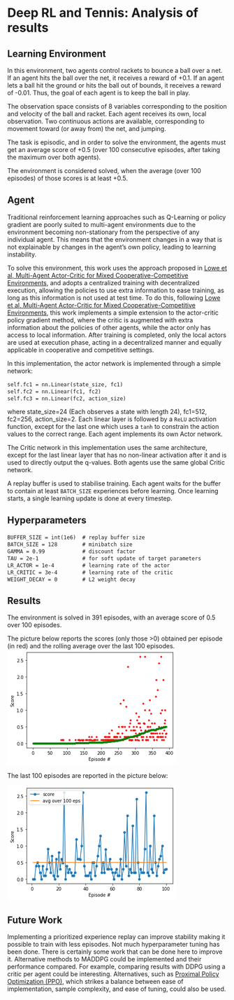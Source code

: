 # Deep RL and Tennis: Analysis of results

## Learning Environment

In this environment, two agents control rackets to bounce a ball over a net. If an agent hits the ball over the net, it receives a reward of +0.1. If an agent lets a ball hit the ground or hits the ball out of bounds, it receives a reward of -0.01. Thus, the goal of each agent is to keep the ball in play.

The observation space consists of 8 variables corresponding to the position and velocity of the ball and racket. Each agent receives its own, local observation. Two continuous actions are available, corresponding to movement toward (or away from) the net, and jumping.

The task is episodic, and in order to solve the environment, the agents must get an average score of +0.5 (over 100 consecutive episodes, after taking the maximum over both agents).

The environment is considered solved, when the average (over 100 episodes) of those scores is at least +0.5.


## Agent

Traditional reinforcement learning approaches such as Q-Learning or policy gradient are poorly suited to multi-agent environments due to the environment becoming non-stationary from the perspective of any individual agent. This means that the environment changes in a way that is not explainable by changes in the agent’s own policy, leading to learning instability.

To solve this environment, this work uses the approach proposed in [Lowe et al, Multi-Agent Actor-Critic for Mixed Cooperative-Competitive Environments](https://arxiv.org/pdf/1706.02275.pdf), and adopts a centralized training with decentralized execution, allowing the policies to use extra information to ease training, as long as this information is not used at test time.
To do this, following [Lowe et al, Multi-Agent Actor-Critic for Mixed Cooperative-Competitive Environments](https://arxiv.org/pdf/1706.02275.pdf), this work implements a simple extension to the actor-critic policy gradient method, where the critic is augmented with extra information about the policies of other agents, while the actor only has access to local information. After training is completed, only the local actors are used at execution phase, acting in a decentralized manner and equally applicable in cooperative and competitive settings.


In this implementation, the actor network is implemented through a simple network:

```
self.fc1 = nn.Linear(state_size, fc1)
self.fc2 = nn.Linear(fc1, fc2)
self.fc3 = nn.Linear(fc2, action_size)
```

where state_size=24 (Each observes a state with length 24), fc1=512, fc2=256, action_size=2.
Each linear layer is followed by a `ReLU` activation function, except for the last one which uses a `tanh` to constrain the action values to the correct range.
Each agent implements its own Actor network.

The Critic network in this implementation uses the same architecture, except for the last linear layer that has no non-linear activation after it and is used to directly output the q-values.
Both agents use the same global Critic network.

A replay buffer is used to stabilise training. Each agent waits for the buffer to contain at least `BATCH_SIZE` experiences before learning. Once learning starts, a single learning update is done at every timestep.

## Hyperparameters

```
BUFFER_SIZE = int(1e6)  # replay buffer size
BATCH_SIZE = 128        # minibatch size
GAMMA = 0.99            # discount factor
TAU = 2e-1              # for soft update of target parameters
LR_ACTOR = 1e-4         # learning rate of the actor
LR_CRITIC = 3e-4        # learning rate of the critic
WEIGHT_DECAY = 0        # L2 weight decay
```


## Results

The environment is solved in 391 episodes, with an average score of 0.5 over 100 episodes.

The picture below reports the scores (only those >0) obtained per episode (in red) and the rolling average over the last 100 episodes.
![scores](pics/scores.png)

The last 100 episodes are reported in the picture below:

![scores-last-100-eps](pics/scores-last-100-eps.png)


## Future Work

Implementing a prioritized experience replay can improve stability making it possible to train with less episodes. Not much hyperparameter tuning has been done. There is certainly some work that can be done here to improve it.
Alternative methods to MADDPG could be implemented and their performance compared.
For example, comparing results with DDPG using a critic per agent could be interesting.
Alternatives, such as [Proximal Policy Optimization (PPO)](https://openai.com/blog/openai-baselines-ppo/#ppo), which strikes a balance between ease of implementation, sample complexity, and ease of tuning, could also be used.
